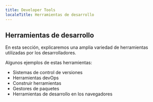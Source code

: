```yaml
---
title: Developer Tools
localeTitle: Herramientas de desarrollo
---
```

## Herramientas de desarrollo

En esta sección, explicaremos una amplia variedad de herramientas utilizadas por los desarrolladores.

Algunos ejemplos de estas herramientas:

*   Sistemas de control de versiones
*   Herramientas devOps
*   Construir herramientas
*   Gestores de paquetes
*   Herramientas de desarrollo en los navegadores
